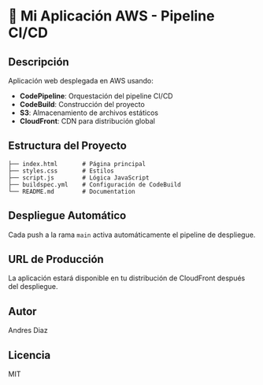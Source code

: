 # 🚀 Mi Aplicación AWS - Pipeline CI/CD

## Descripción
Aplicación web desplegada en AWS usando:
- **CodePipeline**: Orquestación del pipeline CI/CD
- **CodeBuild**: Construcción del proyecto
- **S3**: Almacenamiento de archivos estáticos
- **CloudFront**: CDN para distribución global

## Estructura del Proyecto
```
├── index.html       # Página principal
├── styles.css       # Estilos
├── script.js        # Lógica JavaScript
├── buildspec.yml    # Configuración de CodeBuild
└── README.md        # Documentation
```

## Despliegue Automático
Cada push a la rama `main` activa automáticamente el pipeline de despliegue.

## URL de Producción
La aplicación estará disponible en tu distribución de CloudFront después del despliegue.

## Autor
Andres Diaz

## Licencia
MIT
